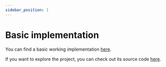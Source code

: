 ```yaml
---
sidebar_position: 1
---
```


# Basic implementation

You can find a basic working implementation [here](https://next-safe-action.vercel.app/).

If you want to explore the project, you can check out its source code [here](https://github.com/TheEdoRan/next-safe-action/tree/main/packages/example-app).